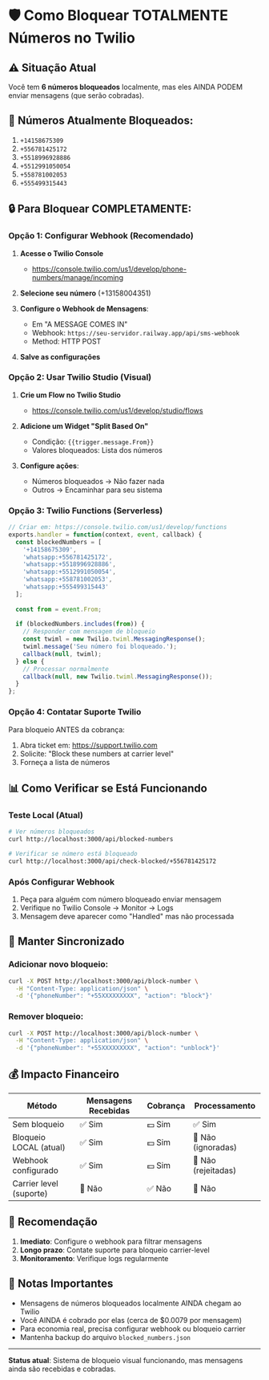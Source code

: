 # 🛡️ Como Bloquear TOTALMENTE Números no Twilio

## ⚠️ Situação Atual
Você tem **6 números bloqueados** localmente, mas eles AINDA PODEM enviar mensagens (que serão cobradas).

## 📱 Números Atualmente Bloqueados:
1. `+14158675309` 
2. `+556781425172`
3. `+5518996928886`
4. `+5512991050054`
5. `+558781002053`
6. `+555499315443`

## 🔒 Para Bloquear COMPLETAMENTE:

### Opção 1: Configurar Webhook (Recomendado)

1. **Acesse o Twilio Console**
   - https://console.twilio.com/us1/develop/phone-numbers/manage/incoming

2. **Selecione seu número** (+13158004351)

3. **Configure o Webhook de Mensagens**:
   - Em "A MESSAGE COMES IN"
   - Webhook: `https://seu-servidor.railway.app/api/sms-webhook`
   - Method: HTTP POST

4. **Salve as configurações**

### Opção 2: Usar Twilio Studio (Visual)

1. **Crie um Flow no Twilio Studio**
   - https://console.twilio.com/us1/develop/studio/flows

2. **Adicione um Widget "Split Based On"**
   - Condição: `{{trigger.message.From}}`
   - Valores bloqueados: Lista dos números

3. **Configure ações**:
   - Números bloqueados → Não fazer nada
   - Outros → Encaminhar para seu sistema

### Opção 3: Twilio Functions (Serverless)

```javascript
// Criar em: https://console.twilio.com/us1/develop/functions
exports.handler = function(context, event, callback) {
  const blockedNumbers = [
    '+14158675309',
    'whatsapp:+556781425172',
    'whatsapp:+5518996928886',
    'whatsapp:+5512991050054',
    'whatsapp:+558781002053',
    'whatsapp:+555499315443'
  ];
  
  const from = event.From;
  
  if (blockedNumbers.includes(from)) {
    // Responder com mensagem de bloqueio
    const twiml = new Twilio.twiml.MessagingResponse();
    twiml.message('Seu número foi bloqueado.');
    callback(null, twiml);
  } else {
    // Processar normalmente
    callback(null, new Twilio.twiml.MessagingResponse());
  }
};
```

### Opção 4: Contatar Suporte Twilio

Para bloqueio ANTES da cobrança:
1. Abra ticket em: https://support.twilio.com
2. Solicite: "Block these numbers at carrier level"
3. Forneça a lista de números

## 📊 Como Verificar se Está Funcionando

### Teste Local (Atual)
```bash
# Ver números bloqueados
curl http://localhost:3000/api/blocked-numbers

# Verificar se número está bloqueado
curl http://localhost:3000/api/check-blocked/+556781425172
```

### Após Configurar Webhook
1. Peça para alguém com número bloqueado enviar mensagem
2. Verifique no Twilio Console → Monitor → Logs
3. Mensagem deve aparecer como "Handled" mas não processada

## 🔄 Manter Sincronizado

### Adicionar novo bloqueio:
```bash
curl -X POST http://localhost:3000/api/block-number \
  -H "Content-Type: application/json" \
  -d '{"phoneNumber": "+55XXXXXXXXX", "action": "block"}'
```

### Remover bloqueio:
```bash
curl -X POST http://localhost:3000/api/block-number \
  -H "Content-Type: application/json" \
  -d '{"phoneNumber": "+55XXXXXXXXX", "action": "unblock"}'
```

## 💰 Impacto Financeiro

| Método | Mensagens Recebidas | Cobrança | Processamento |
|--------|-------------------|----------|---------------|
| Sem bloqueio | ✅ Sim | 💵 Sim | ✅ Sim |
| Bloqueio LOCAL (atual) | ✅ Sim | 💵 Sim | 🚫 Não (ignoradas) |
| Webhook configurado | ✅ Sim | 💵 Sim | 🚫 Não (rejeitadas) |
| Carrier level (suporte) | 🚫 Não | ✅ Não | 🚫 Não |

## 🎯 Recomendação

1. **Imediato**: Configure o webhook para filtrar mensagens
2. **Longo prazo**: Contate suporte para bloqueio carrier-level
3. **Monitoramento**: Verifique logs regularmente

## 📝 Notas Importantes

- Mensagens de números bloqueados localmente AINDA chegam ao Twilio
- Você AINDA é cobrado por elas (cerca de $0.0079 por mensagem)
- Para economia real, precisa configurar webhook ou bloqueio carrier
- Mantenha backup do arquivo `blocked_numbers.json`

---

**Status atual**: Sistema de bloqueio visual funcionando, mas mensagens ainda são recebidas e cobradas.